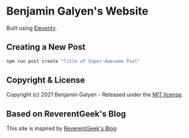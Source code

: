 # Benjamin Galyen's Website

Built using [Eleventy](https://www.11ty.io).

## Creating a New Post

```sh
npm run post create "Title of Super-Awesome Post"
```

## Copyright & License

Copyright (c) 2021 Benjamin Galyen - Released under the [MIT license](LICENSE).

## Based on ReverentGeek's Blog

This site is inspired by [ReverentGeek's Blog](https://reverentgeek.com)
